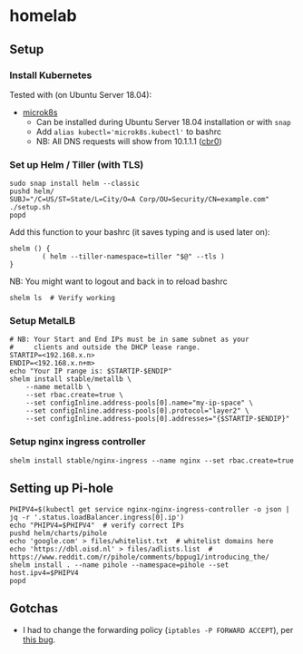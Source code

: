 # homelab

## Setup

### Install Kubernetes

Tested with (on Ubuntu Server 18.04):

- [microk8s](https://microk8s.io/)
    - Can be installed during Ubuntu Server 18.04 installation or with `snap`
    - Add `alias kubectl='microk8s.kubectl'` to bashrc
    - NB: All DNS requests will show from 10.1.1.1 ([cbr0](https://github.com/ubuntu/microk8s#my-dns-and-dashboard-pods-are-crashlooping))

### Set up Helm / Tiller (with TLS)

    sudo snap install helm --classic
    pushd helm/
    SUBJ="/C=US/ST=State/L=City/O=A Corp/OU=Security/CN=example.com" ./setup.sh
    popd

Add this function to your bashrc (it saves typing and is used later on):

    shelm () {
            ( helm --tiller-namespace=tiller "$@" --tls )
    }

NB: You might want to logout and back in to reload bashrc

    shelm ls  # Verify working

### Setup MetalLB

    # NB: Your Start and End IPs must be in same subnet as your
    #     clients and outside the DHCP lease range.
    STARTIP=<192.168.x.n>
    ENDIP=<192.168.x.n+m>
    echo "Your IP range is: $STARTIP-$ENDIP"
    shelm install stable/metallb \
        --name metallb \
        --set rbac.create=true \
        --set configInline.address-pools[0].name="my-ip-space" \
        --set configInline.address-pools[0].protocol="layer2" \
        --set configInline.address-pools[0].addresses="{$STARTIP-$ENDIP}"

### Setup nginx ingress controller

    shelm install stable/nginx-ingress --name nginx --set rbac.create=true

## Setting up Pi-hole

    PHIPV4=$(kubectl get service nginx-nginx-ingress-controller -o json | jq -r '.status.loadBalancer.ingress[0].ip')
    echo "PHIPV4=$PHIPV4"  # verify correct IPs
    pushd helm/charts/pihole
    echo 'google.com' > files/whitelist.txt  # whitelist domains here
    echo 'https://dbl.oisd.nl' > files/adlists.list  # https://www.reddit.com/r/pihole/comments/bppug1/introducing_the/
    shelm install . --name pihole --namespace=pihole --set host.ipv4=$PHIPV4
    popd

## Gotchas

  - I had to change the forwarding policy (`iptables -P FORWARD ACCEPT`), per
  [this bug](https://github.com/ubuntu/microk8s/issues/75).

